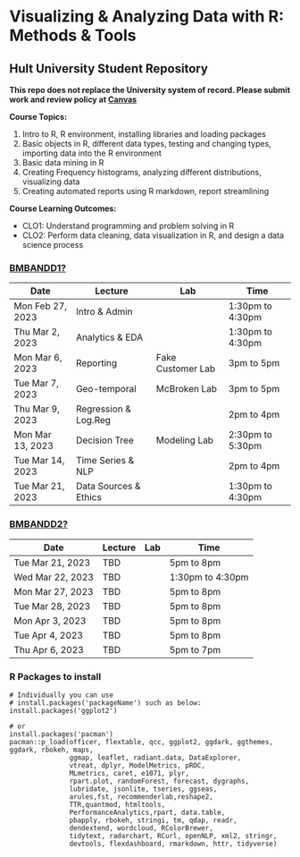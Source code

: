# Visualizing & Analyzing Data with R: Methods & Tools
## Hult University Student Repository

**This repo does not replace the University system of record. Please submit work and review policy at [Canvas](https://mycourses.hult.edu/courses/3389826)**

**Course Topics:** 

1. Intro to R, R environment, installing libraries and loading packages
2. Basic objects in R, different data types, testing and changing types, importing data into the R environment
3. Basic data mining in R
4. Creating Frequency histograms, analyzing different distributions, visualizing data
5. Creating automated reports using R markdown, report streamlining 

**Course Learning Outcomes:**

* CLO1: Understand programming and problem solving in R 
* CLO2: Perform data cleaning, data visualization in R, and design a data science process

### [BMBANDD1?](https://mycourses.hult.edu/courses/3389827/assignments/syllabus#calendar)

| Date             | Lecture              | Lab             | Time             |
|------------------|----------------------|-----------------|------------------|
| Mon Feb 27, 2023 | Intro & Admin        |                 | 1:30pm to 4:30pm |
| Thu Mar 2, 2023  | Analytics & EDA      |                 | 1:30pm to 4:30pm |
| Mon Mar 6, 2023  | Reporting            |Fake Customer Lab| 3pm to 5pm       |
| Tue Mar 7, 2023  | Geo-temporal         |McBroken Lab     | 3pm to 5pm       |
| Thu Mar 9, 2023  | Regression & Log.Reg |                 | 2pm to 4pm       |
| Mon Mar 13, 2023 | Decision Tree        |Modeling Lab     | 2:30pm to 5:30pm |
| Tue Mar 14, 2023 | Time Series & NLP    |                 | 2pm to 4pm       |
| Tue Mar 21, 2023 | Data Sources & Ethics|                 | 1:30pm to 4:30pm |

### [BMBANDD2?](https://mycourses.hult.edu/courses/3389826/assignments/syllabus#calendar)

| Date             | Lecture   | Lab  | Time             |
|------------------|-----------|------|------------------|
| Tue Mar 21, 2023 | TBD       |      | 5pm to 8pm       |
| Wed Mar 22, 2023 | TBD       |      | 1:30pm to 4:30pm |
| Mon Mar 27, 2023 | TBD       |      | 5pm to 8pm       |
| Tue Mar 28, 2023 | TBD       |      | 5pm to 8pm       |
| Mon Apr 3, 2023  | TBD       |      | 5pm to 8pm       |
| Tue Apr 4, 2023  | TBD       |      | 5pm to 8pm       |
| Thu Apr 6, 2023  | TBD       |      | 5pm to 7pm       |

### R Packages to install
```
# Individually you can use 
# install.packages('packageName') such as below:
install.packages('ggplot2')

# or 
install.packages('pacman')
pacman::p_load(officer, flextable, qcc, ggplot2, ggdark, ggthemes, ggdark, rbokeh, maps, 
               ggmap, leaflet, radiant.data, DataExplorer,
               vtreat, dplyr, ModelMetrics, pROC,
               MLmetrics, caret, e1071, plyr, 
               rpart.plot, randomForest, forecast, dygraphs,
               lubridate, jsonlite, tseries, ggseas,
               arules,fst, recommenderlab,reshape2,
               TTR,quantmod, htmltools,
               PerformanceAnalytics,rpart, data.table,
               pbapply, rbokeh, stringi, tm, qdap, readr,
               dendextend, wordcloud, RColorBrewer,
               tidytext, radarchart, RCurl, openNLP, xml2, stringr,
               devtools, flexdashboard, rmarkdown, httr, tidyverse)

```
